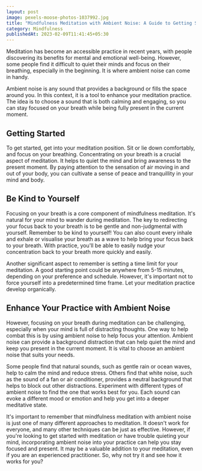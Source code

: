 ```yaml
---
layout: post
image: pexels-moose-photos-1037992.jpg
title: "Mindfulness Meditation with Ambient Noise: A Guide to Getting Started"
category: Mindfulness
publishedAt: 2023-02-09T11:41:45+05:30
---
```


Meditation has become an accessible practice in recent years, with people
discovering its benefits for mental and emotional well-being. However, some
people find it difficult to quiet their minds and focus on their breathing,
especially in the beginning. It is where ambient noise can come in handy.

Ambient noise is any sound that provides a background or fills the space around
you. In this context, it is a tool to enhance your meditation practice. The idea
is to choose a sound that is both calming and engaging, so you can stay focused
on your breath while being fully present in the current moment.

## Getting Started

To get started, get into your meditation position. Sit or lie down comfortably,
and focus on your breathing. Concentrating on your breath is a crucial aspect of
meditation. It helps to quiet the mind and bring awareness to the present
moment. By paying attention to the sensation of air moving in and out of your
body, you can cultivate a sense of peace and tranquillity in your mind and body.

## Be Kind to Yourself

Focusing on your breath is a core component of mindfulness meditation. It's
natural for your mind to wander during meditation. The key to redirecting your
focus back to your breath is to be gentle and non-judgmental with yourself.
Remember to be kind to yourself! You can also count every inhale and exhale or
visualise your breath as a wave to help bring your focus back to your breath.
With practice, you'll be able to easily nudge your concentration back to your
breath more quickly and easily.

Another significant aspect to remember is setting a time limit for your
meditation. A good starting point could be anywhere from 5-15 minutes, depending
on your preference and schedule. However, it's important not to force yourself
into a predetermined time frame. Let your meditation practice develop
organically.

## Enhance Your Practice with Ambient Noise

However, focusing on your breath during meditation can be challenging,
especially when your mind is full of distracting thoughts. One way to help
combat this is by using ambient noise to help focus your attention. Ambient
noise can provide a background distraction that can help quiet the mind and keep
you present in the current moment. It is vital to choose an ambient noise that
suits your needs.

Some people find that natural sounds, such as gentle rain or ocean waves, help
to calm the mind and reduce stress. Others find that white noise, such as the
sound of a fan or air conditioner, provides a neutral background that helps to
block out other distractions. Experiment with different types of ambient noise
to find the one that works best for you. Each sound can evoke a different mood
or emotion and help you get into a deeper meditative state.

It's important to remember that mindfulness meditation with ambient noise is
just one of many different approaches to meditation. It doesn't work for
everyone, and many other techniques can be just as effective. However, if you're
looking to get started with meditation or have trouble quieting your mind,
incorporating ambient noise into your practice can help you stay focused and
present. It may be a valuable addition to your meditation, even if you are an
experienced practitioner. So, why not try it and see how it works for you?
